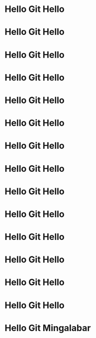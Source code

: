 # Hello Git Hello
# Hello Git Hello
# Hello Git Hello
# Hello Git Hello
# Hello Git Hello
# Hello Git Hello
# Hello Git Hello
# Hello Git Hello
# Hello Git Hello
# Hello Git Hello
# Hello Git Hello
# Hello Git Hello
# Hello Git Hello
# Hello Git Hello
# Hello Git Mingalabar
